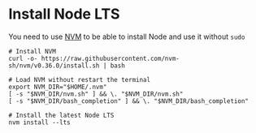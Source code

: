 # Install Node LTS

You need to use [NVM](https://github.com/nvm-sh/nvm) to be able to install Node and use it without `sudo`

```
# Install NVM
curl -o- https://raw.githubusercontent.com/nvm-sh/nvm/v0.36.0/install.sh | bash

# Load NVM without restart the terminal
export NVM_DIR="$HOME/.nvm"
[ -s "$NVM_DIR/nvm.sh" ] && \. "$NVM_DIR/nvm.sh"
[ -s "$NVM_DIR/bash_completion" ] && \. "$NVM_DIR/bash_completion"

# Install the latest Node LTS
nvm install --lts
```
